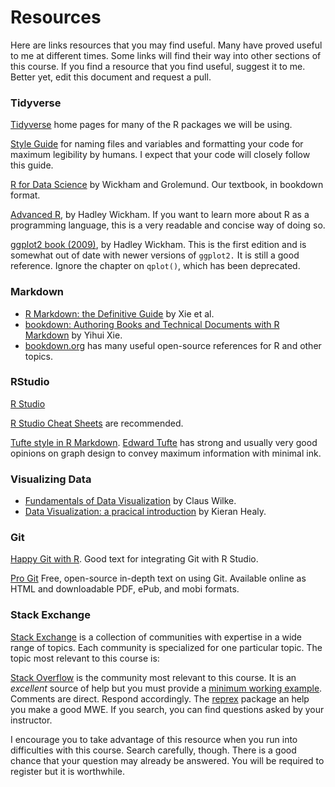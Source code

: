 Resources
================

Here are links resources that you may find useful. Many have proved
useful to me at different times. Some links will find their way into
other sections of this course. If you find a resource that you find
useful, suggest it to me. Better yet, edit this document and request a
pull.

### Tidyverse

[Tidyverse](https://www.tidyverse.org) home pages for many of the R
packages we will be using.

[Style Guide](http://style.tidyverse.org) for naming files and variables
and formatting your code for maximum legibility by humans. I expect that
your code will closely follow this guide.

[R for Data Science](https://r4ds.had.co.nz) by Wickham and Grolemund.
Our textbook, in bookdown format.

[Advanced R](http://adv-r.had.co.nz/), by Hadley Wickham. If you want to
learn more about R as a programming language, this is a very readable
and concise way of doing so.

[ggplot2 book
(2009)](http://moderngraphics11.pbworks.com/f/ggplot2-Book09hWickham.pdf),
by Hadley Wickham. This is the first edition and is somewhat out of date
with newer versions of `ggplot2.` It is still a good reference. Ignore
the chapter on `qplot()`, which has been deprecated.

### Markdown

  - [R Markdown: the Definitive
    Guide](https://bookdown.org/yihui/rmarkdown/) by Xie et al.
  - [bookdown: Authoring Books and Technical Documents with R
    Markdown](https://bookdown.org/yihui/bookdown/) by Yihui Xie.
  - [bookdown.org](https://bookdown.org) has many useful open-source
    references for R and other topics.

### RStudio

[R Studio](https://www.rstudio.com)

[R Studio Cheat Sheets](https://www.rstudio.com/resources/cheatsheets/)
are recommended.

[Tufte style in R Markdown](http://rstudio.github.io/tufte/). [Edward
Tufte](https://www.edwardtufte.com/tufte/) has strong and usually very
good opinions on graph design to convey maximum information with minimal
ink.

### Visualizing Data

  - [Fundamentals of Data
    Visualization](https://serialmentor.com/dataviz/) by Claus Wilke.
  - [Data Visualization: a pracical introduction](https://socviz.co) by
    Kieran Healy.

### Git

[Happy Git with R](http://happygitwithr.com). Good text for integrating
Git with R Studio.

[Pro Git](https://git-scm.com/book/en/v2) Free, open-source in-depth
text on using Git. Available online as HTML and downloadable PDF, ePub,
and mobi formats.

### Stack Exchange

[Stack Exchange](https://stackexchange.com) is a collection of
communities with expertise in a wide range of topics. Each community is
specialized for one particular topic. The topic most relevant to this
course is:

[Stack Overflow](https://stackoverflow.com) is the community most
relevant to this course. It is an *excellent* source of help but you
must provide a [minimum working
example](https://stackoverflow.com/help/mcve). Comments are direct.
Respond accordingly. The [reprex](https://www.tidyverse.org/help/)
package an help you make a good MWE. If you search, you can find
questions asked by your instructor.

I encourage you to take advantage of this resource when you run into
difficulties with this course. Search carefully, though. There is a good
chance that your question may already be answered. You will be required
to register but it is worthwhile.
